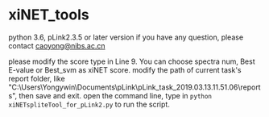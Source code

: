 # xiNET_tools
python 3.6, pLink2.3.5 or later version
if you have any question, please contact caoyong@nibs.ac.cn

please modify the score type in Line 9. You can choose spectra num,  Best E-value or Best_svm as xiNET score. 
modify the path of current task's report folder, like "C:\Users\Yongywin\Documents\pLink\pLink_task_2019.03.13.11.51.06\reports", then save and exit.
open the command line, type in `python xiNETspliteTool_for_pLink2.py` to run the script.